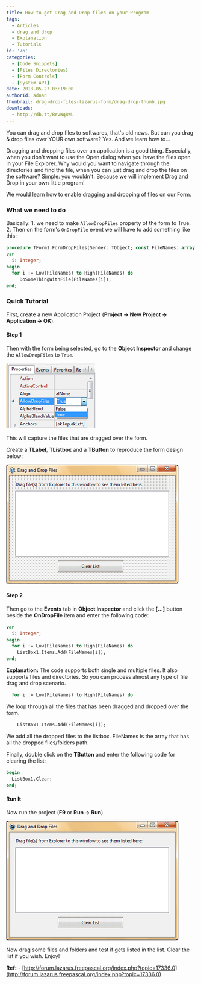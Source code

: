```yaml
---
title: How to get Drag and Drop files on your Program
tags:
  - Articles
  - drag and drop
  - Explanation
  - Tutorials
id: '76'
categories:
  - [Code Snippets]
  - [Files Directories]
  - [Form Controls]
  - [System API]
date: 2013-05-27 03:19:00
authorId: adnan
thumbnail: drag-drop-files-lazarus-form/drag-drop-thumb.jpg
downloads:
  - http://db.tt/BrvWq8WL
---
```


You can drag and drop files to softwares, that's old news. But can you drag & drop files over YOUR own software? Yes. And we learn how to...
<!-- more -->


Dragging and dropping files over an application is a good thing. Especially, when you don't want to use the Open dialog when you have the files open in your File Explorer. Why would you want to navigate through the directories and find the file, when you can just drag and drop the files on the software? Simple: you wouldn't. Because we will implement Drag and Drop in your own little program!

We would learn how to enable dragging and dropping of files on our Form.


### What we need to do

Basically:
1\. we need to make `AllowDropFiles` property of the form to True.
2\. Then on the form's `OnDropFile` event we will have to add something like this:

```pascal
procedure TForm1.FormDropFiles(Sender: TObject; const FileNames: array of String);
var
  i: Integer;
begin
  for i := Low(FileNames) to High(FileNames) do
     DoSomeThingWithFile(FileNames[i]);
end;
```


### Quick Tutorial


First, create a new Application Project (**Project -> New Project -> Application -> OK**).


#### Step 1

Then with the form being selected, go to the **Object Inspector** and change the `AllowDropFiles` to `True`.


![AllowDropFiles property on Lazarus form](drag-drop-files-lazarus-form/allowdropfiles-lazarus.gif "AllowDropFiles property on Lazarus form")


This will capture the files that are dragged over the form.

Create a **TLabel**, **TListbox** and a **TButton** to reproduce the form design below:

![Form layout of drag and drop file/folder program in Lazarus](drag-drop-files-lazarus-form/drag-and-drop-form-layout.gif "Form layout of drag and drop file/folder program in Lazarus")



#### Step 2

Then go to the **Events** tab in **Object Inspector** and click the **\[...\]** button beside the **OnDropFile** item and enter the following code:

```pascal
var
  i: Integer;
begin
  for i := Low(FileNames) to High(FileNames) do
    ListBox1.Items.Add(FileNames[i]);
end;
```

**Explanation:**
The code supports both single and multiple files. It also supports files and directories. So you can process almost any type of file drag and drop scenario.

```pascal
  for i := Low(FileNames) to High(FileNames) do
```

We loop through all the files that has been dragged and dropped over the form.

```pascal
    ListBox1.Items.Add(FileNames[i]);
```

We add all the dropped files to the listbox. FileNames is the array that has all the dropped files/folders path.

Finally, double click on the **TButton** and enter the following code for clearing the list:

```pascal
begin
  ListBox1.Clear;
end;
```


#### Run It

Now run the project (**F9** or **Run -> Run**).


![Lazarus IDE File drag and drop sample  program code](drag-drop-files-lazarus-form/drag-drop-file-lazarus.gif "Lazarus IDE File drag and drop sample  program code")


Now drag some files and folders and test if gets listed in the list. Clear the list if you wish. Enjoy!


**Ref:**
\- [http://forum.lazarus.freepascal.org/index.php?topic=17336.0](http://forum.lazarus.freepascal.org/index.php?topic=17336.0)
